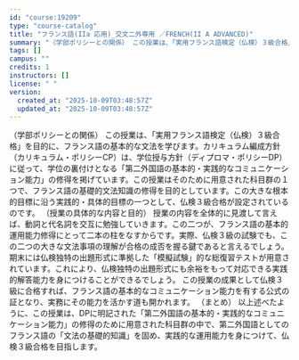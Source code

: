 ```yaml
---
id: "course:19209"
type: "course-catalog"
title: "フランス語(IIa 応用)_交文二外専用 ／FRENCH(II A ADVANCED)"
summary: "（学部ポリシーとの関係） この授業は、「実用フランス語検定（仏検）３級合格」を目的に、フランス語の基本的な文法を学びます。カリキュラム編成方針（カリキュラム・ポリシーCP）は、学位授与方針（ディプロマ・ポリシーDP）に従って、学位の裏付けと…"
tags: []
campus: ""
credits: 1
instructors: []
license: " "
version:
  created_at: "2025-10-09T03:48:57Z"
  updated_at: "2025-10-09T03:48:57Z"
---
```


（学部ポリシーとの関係） この授業は、「実用フランス語検定（仏検）３級合格」を目的に、フランス語の基本的な文法を学びます。カリキュラム編成方針（カリキュラム・ポリシーCP）は、学位授与方針（ディプロマ・ポリシーDP）に従って、学位の裏付けとなる「第二外国語の基本的・実践的なコミュニケーション能力」の修得を掲げています。この授業はそのために用意された科目群の１つで、フランス語の基礎的文法知識の修得を目的としています。この大きな根本的目標に沿う実践的・具体的目標の一つとして、仏検３級合格が設定されているのです。 （授業の具体的な内容と目的） 授業の内容を全体的に見渡して言えば、動詞と代名詞を交互に勉強していきます。この二つが、フランス語の基本的運用能力修得にとって二本の柱をなすからです。実際、仏検３級の試験でも、この二つの大きな文法事項の理解が合格の成否を握る鍵であると言えるでしょう。 期末には仏検独特の出題形式に準拠した「模擬試験」的な総復習テストが用意されています。これにより、仏検独特の出題形式にも余裕をもって対応できる実践的解答能力を身につけることができるでしょう。 この授業の成果として仏検３級に合格すれば、フランス語の基本的なコミュニケーション能力を有する公式の証となり、実務にその能力を活かす道も開かれます。 （まとめ） 以上述べたように、この授業は、DPに明記された「第二外国語の基本的・実践的なコミュニケーション能力」の修得のために用意された科目群の中で、第二外国語としてのフランス語の「文法の基礎的知識」を固め、実践的な運用能力を身につけて、仏検３級合格を目指します。
